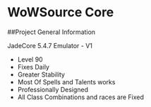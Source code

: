 

# WoWSource Core


##Project General Information

JadeCore 5.4.7 Emulator - V1

- Level 90
- Fixes Daily
- Greater Stability
- Most Of Spells and Talents works
- Professionally Designed
- All Class Combinations and races are Fixed



